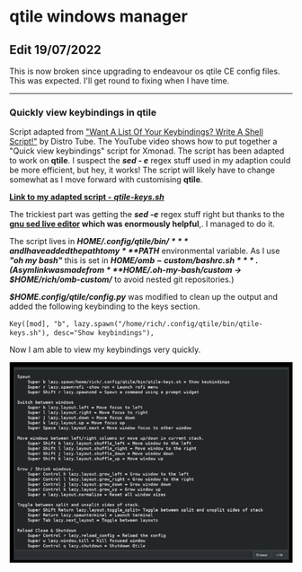 # qtile windows manager

## Edit 19/07/2022

This is now broken since upgrading to endeavour os qtile CE config files. This was expected.  I'll get round to fixing when I have time.

---

### Quickly view keybindings in qtile

Script adapted from ["Want A List Of Your Keybindings? Write A Shell Script!"](https://www.youtube.com/watch?v=WkXyXIs-ZMI&t=1410s) by Distro Tube. The YouTube video shows how to put together a "Quick view keybindings" script for Xmonad. The script has been adapted to work on **qtile**. I suspect the ***sed - e*** regex stuff used in my adaption could be more efficient, but hey, it works! The script will likely have to change somewhat as I move forward with customising **qtile**.

[**Link to my adapted script -** ***qtile-keys.sh***](https://github.com/richee-w/dotfiles/blob/main/.config/qtile/bin/qtile-keys.sh)

The trickiest part was getting the ***sed -e*** regex stuff right but thanks to the **[gnu sed live editor](https://sed.js.org/) which was enormously helpful**,. I managed to do it.

The script lives in ***$HOME/.config/qtile/bin/*** and I have added the path to my ***$PATH*** environmental variable.  As I use ***"oh my bash"*** this is set in ***$HOME/omb-custom/bashrc.sh***. (A symlink was made from ***$HOME/.oh-my-bash/custom -> $HOME/rich/omb-custom/*** to avoid nested git repositories.)

***$HOME.config/qtile/config.py*** was modified to clean up the output and added the following keybinding to the keys section.

    Key([mod], "b", lazy.spawn("/home/rich/.config/qtile/bin/qtile-keys.sh"), desc="Show keybindings"),

Now I am able to view my keybindings very quickly.

![Alt](screen-shots/yak-qtile-keys.png "qtile keybindings in yad")
